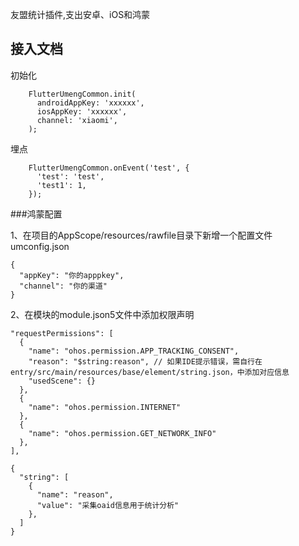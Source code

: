 友盟统计插件,支出安卓、iOS和鸿蒙

## 接入文档

初始化
```
    FlutterUmengCommon.init(
      androidAppKey: 'xxxxxx',
      iosAppKey: 'xxxxxx',
      channel: 'xiaomi',
    );
```

埋点
```
    FlutterUmengCommon.onEvent('test', {
      'test': 'test',
      'test1': 1,
    });
```

###鸿蒙配置

1、在项目的AppScope/resources/rawfile目录下新增一个配置文件umconfig.json
```
{
  "appKey": "你的apppkey",
  "channel": "你的渠道"
}
```
2、在模块的module.json5文件中添加权限声明
```
"requestPermissions": [
  {
    "name": "ohos.permission.APP_TRACKING_CONSENT",
    "reason": "$string:reason", // 如果IDE提示错误，需自行在entry/src/main/resources/base/element/string.json，中添加对应信息
    "usedScene": {}
  },
  {
    "name": "ohos.permission.INTERNET"
  },
  {
    "name": "ohos.permission.GET_NETWORK_INFO"
  },
],

{
  "string": [
    {
      "name": "reason",
      "value": "采集oaid信息用于统计分析"
    },
  ]
}
```
